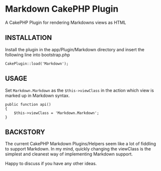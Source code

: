 Markdown CakePHP Plugin
=======================

A CakePHP Plugin for rendering Markdowns views as HTML

INSTALLATION
------------

Install the plugin in the app/Plugin/Markdown directory and insert the
following line into bootstrap.php

    CakePlugin::load('Markdown');

USAGE
-----

Set <code>Markdown.Markdown</code> as the <code>$this->viewClass</code> in
the action which view is marked up in Markdown syntax.

    public function api()
    {
        $this->viewClass = 'Markdown.Markdown';
    }

BACKSTORY
---------

The current CakePHP Markdown Plugins/Helpers seem like a lot of fiddling
to support Markdown. In my mind, quickly changing the viewClass is the
simplest and cleanest way of implementing Markdown support.

Happy to discuss if you have any other ideas.
